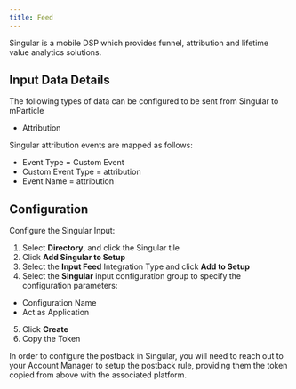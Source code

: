 ```yaml
---
title: Feed
---
```


Singular is a mobile DSP which provides funnel, attribution and lifetime value analytics solutions.

## Input Data Details

The following types of data can be configured to be sent from Singular to mParticle

* Attribution

Singular attribution events are mapped as follows:

* Event Type = Custom Event
* Custom Event Type = attribution
* Event Name = attribution

## Configuration

Configure the Singular Input: 

1.  Select **Directory**, and click the Singular tile
2.  Click **Add Singular to Setup**
3.  Select the **Input Feed** Integration Type and click **Add to Setup**
4.  Select the **Singular** input configuration group to specify the configuration parameters:
  * Configuration Name
  * Act as Application
5.  Click **Create**
6.  Copy the Token

In order to configure the postback in Singular, you will need to reach out to your Account Manager to setup the postback rule, providing them the token copied from above with the associated platform.